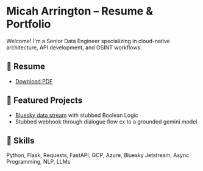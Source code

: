 

# Micah Arrington – Resume & Portfolio

Welcome! I'm a Senior Data Engineer specializing in cloud-native architecture, API development, and OSINT workflows.

## 📄 Resume
- [Download PDF](https://github.com/Micah-Arrington/portfolio/blob/main/MAA_Formal_Resume.pdf)

## 🔧 Featured Projects
- [Bluesky data stream](https://github.com/Micah-Arrington/portfolio/blob/main/bluesky.py) with stubbed Boolean Logic
- Stubbed webhook through dialogue flow cx to a grounded gemini model

## 🧠 Skills
Python, Flask, Requests, FastAPI, GCP, Azure, Bluesky Jetstream, Async Programming, NLP, LLMs

